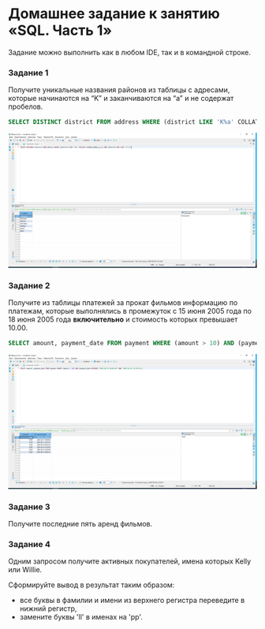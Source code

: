 # Домашнее задание к занятию «SQL. Часть 1»

Задание можно выполнить как в любом IDE, так и в командной строке.

### Задание 1

Получите уникальные названия районов из таблицы с адресами, которые начинаются на “K” и заканчиваются на “a” и не содержат пробелов.

```sql
SELECT DISTINCT district FROM address WHERE (district LIKE 'K%a' COLLATE utf8mb4_0900_as_cs) AND (district NOT LIKE '% %');
```
![sql](https://github.com/OhotinDY/sdb-12-03/blob/main/db1.png)

### Задание 2

Получите из таблицы платежей за прокат фильмов информацию по платежам, которые выполнялись в промежуток с 15 июня 2005 года по 18 июня 2005 года **включительно** и стоимость которых превышает 10.00.

```sql
SELECT amount, payment_date FROM payment WHERE (amount > 10) AND (payment_date BETWEEN '2005-06-15 00:00:00' AND '2005-06-18 23:59:59');
```
![sql](https://github.com/OhotinDY/sdb-12-03/blob/main/db2.png)

### Задание 3

Получите последние пять аренд фильмов.

### Задание 4

Одним запросом получите активных покупателей, имена которых Kelly или Willie. 

Сформируйте вывод в результат таким образом:
- все буквы в фамилии и имени из верхнего регистра переведите в нижний регистр,
- замените буквы 'll' в именах на 'pp'.
